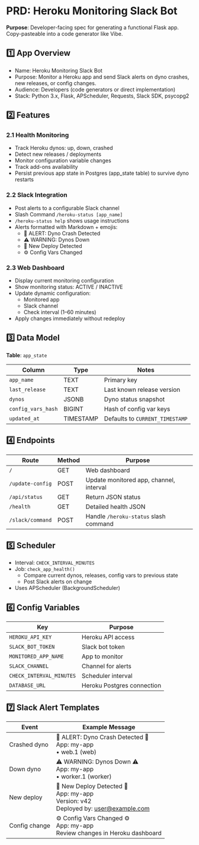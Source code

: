 # PRD: Heroku Monitoring Slack Bot

**Purpose**: Developer-facing spec for generating a functional Flask app. Copy-pasteable into a code generator like Vibe.

## 1️⃣ App Overview

+ Name: Heroku Monitoring Slack Bot
+ Purpose: Monitor a Heroku app and send Slack alerts on dyno crashes, new releases, or config changes.
+ Audience: Developers (code generators or direct implementation)
+ Stack: Python 3.x, Flask, APScheduler, Requests, Slack SDK, psycopg2

## 2️⃣ Features
### 2.1 Health Monitoring

+ Track Heroku dynos: up, down, crashed
+ Detect new releases / deployments
+ Monitor configuration variable changes
+ Track add-ons availability
+ Persist previous app state in Postgres (app_state table) to survive dyno restarts

### 2.2 Slack Integration

+ Post alerts to a configurable Slack channel
+ Slash Command `/heroku-status [app_name]`
+ `/heroku-status help` shows usage instructions
+ Alerts formatted with Markdown + emojis:
  + 🚨 ALERT: Dyno Crash Detected
  + ⚠️ WARNING: Dynos Down
  + 🚀 New Deploy Detected
  + ⚙️ Config Vars Changed

### 2.3 Web Dashboard

+ Display current monitoring configuration
+ Show monitoring status: ACTIVE / INACTIVE
+ Update dynamic configuration:
  + Monitored app
  + Slack channel
  + Check interval (1–60 minutes)
+ Apply changes immediately without redeploy

## 3️⃣ Data Model

**Table**: `app_state`

| Column | Type | Notes |
| ------ | ---- | ----- | 
| `app_name` | TEXT | Primary key |
| `last_release` | TEXT | Last known release version |
| `dynos` | JSONB | Dyno status snapshot |
| `config_vars_hash` | BIGINT | Hash of config var keys |
| `updated_at` | TIMESTAMP | Defaults to `CURRENT_TIMESTAMP` |

## 4️⃣ Endpoints

| Route | Method | Purpose |
| ----- | ------ | ------- |
| `/` | GET | Web dashboard |
| `/update-config` | POST | Update monitored app, channel, interval |
| `/api/status` | GET | Return JSON status |
| `/health` | GET | Detailed health JSON |
| `/slack/command` | POST | Handle `/heroku-status` slash command |

## 5️⃣ Scheduler

+ Interval: `CHECK_INTERVAL_MINUTES`
+ Job: `check_app_health()`
  + Compare current dynos, releases, config vars to previous state
  + Post Slack alerts on change
+ Uses APScheduler (BackgroundScheduler)

## 6️⃣ Config Variables

| Key | Purpose |
| --- | ------- |
| `HEROKU_API_KEY` | Heroku API access |
| `SLACK_BOT_TOKEN` | Slack bot token |
| `MONITORED_APP_NAME` | App to monitor |
| `SLACK_CHANNEL` | Channel for alerts | 
| `CHECK_INTERVAL_MINUTES` | Scheduler interval | 
| `DATABASE_URL` | Heroku Postgres connection | 

## 7️⃣ Slack Alert Templates

| Event | Example Message |
| ----- | --------------- |
| Crashed dyno | 🚨 ALERT: Dyno Crash Detected 🚨<br>App: my-app<br>• web.1 (web) |
| Down dyno | ⚠️ WARNING: Dynos Down ⚠️<br>App: my-app<br>• worker.1 (worker) |
| New deploy | 🚀 New Deploy Detected 🚀<br>App: my-app<br>Version: v42<br>Deployed by: user@example.com |
| Config change | ⚙️ Config Vars Changed ⚙️<br>App: my-app<br>Review changes in Heroku dashboard |